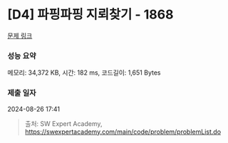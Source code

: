 # [D4] 파핑파핑 지뢰찾기 - 1868 

[문제 링크](https://swexpertacademy.com/main/code/problem/problemDetail.do?contestProbId=AV5LwsHaD1MDFAXc) 

### 성능 요약

메모리: 34,372 KB, 시간: 182 ms, 코드길이: 1,651 Bytes

### 제출 일자

2024-08-26 17:41



> 출처: SW Expert Academy, https://swexpertacademy.com/main/code/problem/problemList.do